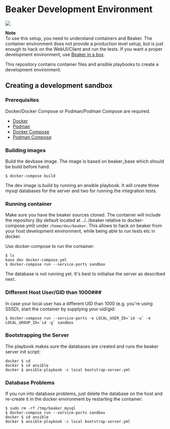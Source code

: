 # Beaker Development Environment #
![](https://github.com/beaker-project/beaker-container/workflows/Docker%20Compose%20CI/badge.svg)

**Note**  
To use this setup, you need to understand containers and Beaker. The container
environment does not provide a production level setup, but is just enough to
hack on the WebUI/Client and run the tests. If you want a proper development
environment, use [Beaker in a box](https://github.com/beaker-project/beaker-in-a-box).

This repository contains container files and ansible playbooks to create a
development environment.

## Creating a development sandbox ##

### Prerequisites ###

Docker/Docker Compose or Podman/Podman Compose are required.
* [Docker](https://www.docker.com/)
* [Podman](https://podman.io/)
* [Docker Compose](https://docs.docker.com/compose/install/) 
* [Podman Compose](https://github.com/containers/podman-compose)

### Building images ###

Build the devbase image. The image is based on beaker_base which should be build
before hand.

    $ docker-compose build

The dev image is build by running an ansible playbook. It will create three
mysql databases for the server and two for running the integration tests.

### Running container ###

Make sure you have the beaker sources cloned. The container will include
the repository (by default located at ../../beaker relative to
docker-compose.yml) under `/home/dev/beaker`. This allows to hack on beaker from
your host development environment, while being able to run tests etc in docker.

Use docker-compose to run the container:

    $ ls
    base dev docker-compose.yml
    $ docker-compose run --service-ports sandbox

The database is not running yet. It's best to initialise the server as described
next.

### Different Host User/GID than 1000###

In case your local user has a different UID than 1000 (e.g. you're using SSSD),
start the container by supplying your uid/gid:

    $ docker-compose run --service-ports -e LOCAL_USER_ID=`id -u` -e LOCAL_GROUP_ID=`id -g` sandbox

### Bootstrapping the Server ###

The playbook makes sure the databases are created and runs the beaker server
init script:

    docker $ cd
    docker $ cd ansible
    docker $ ansible-playbook -c local bootstrap-server.yml

### Database Problems ###

If you run into database problems, just delete the database on the host and
re-create it in the docker environment by restarting the container:

    $ sudo rm -rf /tmp/beaker_mysql
    $ docker-compose run --service-ports sandbox
    docker $ cd ansible
    docker $ ansible-playbook -c local bootstrap-server.yml

